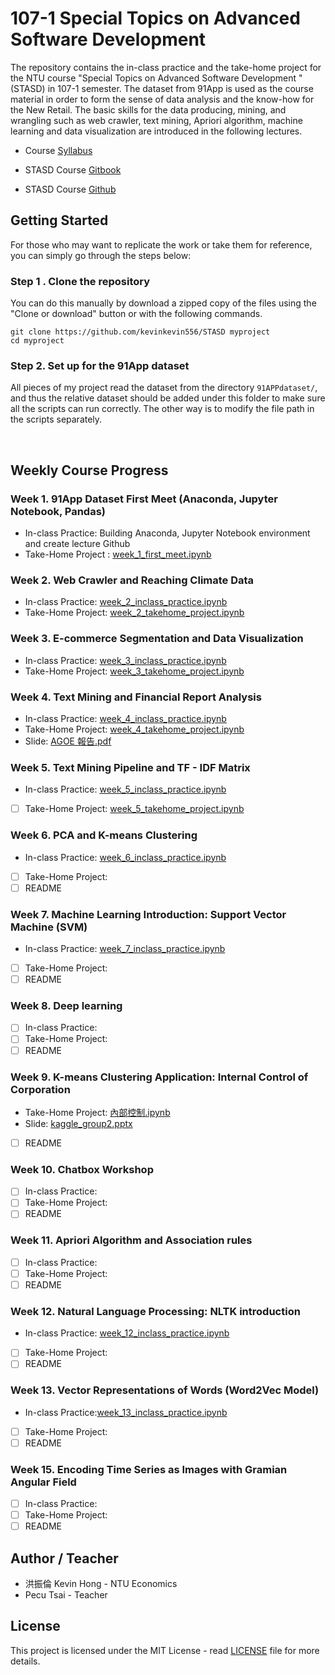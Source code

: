 # 107-1  Special Topics on Advanced Software Development 

The repository contains the in-class practice and the take-home project for the NTU course "Special Topics on Advanced Software Development " (STASD) in 107-1 semester. The dataset from 91App is used as the course material in order to form the sense of data analysis and the know-how for the New Retail.  The basic skills for the data producing, mining, and wrangling such as web crawler, text mining, Apriori algorithm, machine learning and data visualization are introduced in the following lectures.

* Course [Syllabus](https://nol.ntu.edu.tw/nol/coursesearch/print_table.php?course_id=H03%2005010&class=&dpt_code=H020&ser_no=12205&semester=107-1&lang=CH)
* STASD Course [Gitbook](https://pecu.gitbooks.io/python_/content/)

* STASD Course [Github](https://github.com/NTU-CSX-Project/107-1PythonSampleCode)

## Getting Started

For those who may want to replicate the work or take them for reference, you can simply go through the steps below:

### Step 1 . Clone the repository

You can do this manually by download a zipped copy of the files using the "Clone or download" button or with the following commands.

```{git}
git clone https://github.com/kevinkevin556/STASD myproject 
cd myproject
```

### Step 2.  Set up for the 91App dataset

All pieces of my project read the dataset from the directory `91APPdataset/`, and thus the relative dataset should be added under this folder to make sure all the scripts can run correctly. The other way is to modify the file path in the scripts separately.  

<br>

## Weekly Course Progress

### Week 1. 91App Dataset First Meet (Anaconda, Jupyter Notebook, Pandas) 

* In-class Practice: Building Anaconda, Jupyter Notebook environment and create lecture Github
* Take-Home Project : [week_1_first_meet.ipynb](https://github.com/kevinkevin556/STASD/blob/master/week_01/week_1_first_meet.ipynb)

### Week 2. Web Crawler and Reaching Climate Data

* In-class Practice: [week_2_inclass_practice.ipynb](https://github.com/kevinkevin556/STASD/blob/master/week_02/week_2_inclass_practice.ipynb)
* Take-Home Project: [week_2_takehome_project.ipynb](https://github.com/kevinkevin556/STASD/blob/master/week_02/week_2_takehome_project.ipynb)

### Week 3. E-commerce Segmentation and Data Visualization

- In-class Practice: [week_3_inclass_practice.ipynb](https://github.com/kevinkevin556/STASD/blob/master/week_03/week_3_inclass_practice.ipynb)
- Take-Home Project: [week_3_takehome_project.ipynb](https://github.com/kevinkevin556/STASD/blob/master/week_03/week_3_takehome_project.ipynb)

### Week 4. Text Mining and Financial Report Analysis

- In-class Practice: [week_4_inclass_practice.ipynb](https://github.com/kevinkevin556/STASD/blob/master/week_04/week4_inclass_practice.ipynb)
- Take-Home Project: [week_4_takehome_project.ipynb](https://github.com/kevinkevin556/STASD/blob/master/week_04/week4_takehome_project.ipynb)
- Slide: [AGOE 報告.pdf](https://github.com/kevinkevin556/STASD/blob/master/week_04/AGOE%20%E5%A0%B1%E5%91%8A.pdf)

### Week 5. Text Mining Pipeline and TF - IDF Matrix

- In-class Practice: [week_5_inclass_practice.ipynb](https://github.com/kevinkevin556/STASD/blob/master/week_05/week_5_inclass_practice.ipynb)
- [ ] Take-Home Project: [week_5_takehome_project.ipynb](https://github.com/kevinkevin556/STASD/blob/master/week_05/week_5_takehome_project.ipynb)

### Week 6. PCA and K-means Clustering

- In-class Practice: [week_6_inclass_practice.ipynb](https://github.com/kevinkevin556/STASD/blob/master/week_06/week_6_inclass_practice.ipynb)
- [ ] Take-Home Project:
- [ ] README

### Week 7. Machine Learning Introduction: Support Vector Machine (SVM)

- In-class Practice: [week_7_inclass_practice.ipynb](https://github.com/kevinkevin556/STASD/blob/master/week_07/week_7_inclass_practice.ipynb)
- [ ] Take-Home Project:
- [ ] README

### Week 8. Deep learning

- [ ] In-class Practice:
- [ ] Take-Home Project:
- [ ] README

### Week 9. K-means Clustering Application: Internal Control of Corporation  

- Take-Home Project: [內部控制.ipynb](https://github.com/kevinkevin556/STASD/blob/master/week_09/%E5%85%A7%E9%83%A8%E6%8E%A7%E5%88%B6.ipynb)
- Slide: [kaggle_group2.pptx](https://github.com/kevinkevin556/STASD/blob/master/week_09/kaggle_group2.pptx)
- [ ] README

### Week 10. Chatbox Workshop

- [ ] In-class Practice:
- [ ] Take-Home Project:
- [ ] README

### Week 11. Apriori Algorithm and Association rules

- [ ] In-class Practice:
- [ ] Take-Home Project:
- [ ] README

### Week 12.  Natural Language Processing: NLTK introduction

- In-class Practice: [week_12_inclass_practice.ipynb](https://github.com/kevinkevin556/STASD/blob/master/week_12/week_12_inclass_practice.ipynb)
- [ ] Take-Home Project:
- [ ] README

### Week 13. Vector Representations of Words (Word2Vec Model)
- In-class Practice:[week_13_inclass_practice.ipynb](https://github.com/kevinkevin556/STASD/blob/master/week_13/week_13_inclass_practice.ipynb)
- [ ] Take-Home Project:
- [ ] README

### Week 15. Encoding Time Series as Images with Gramian Angular Field
- [ ] In-class Practice:
- [ ] Take-Home Project:
- [ ] README

## Author / Teacher

* 洪振倫 Kevin Hong - NTU Economics
* Pecu Tsai - Teacher

## License

This project is licensed under the MIT License - read [LICENSE](https://github.com/kevinkevin556/STASD/blob/master/LICENSE) file for more details.

